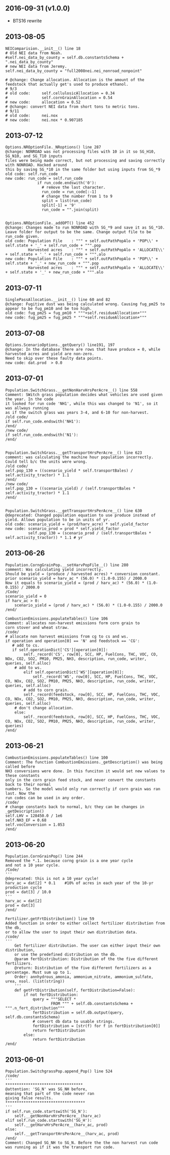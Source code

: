 
2016-09-31 (v1.0.0)
-------------------
* BTS16 rewrite

2013-08-05
----------
    NEIComparision.__init__() line 18
    # Old NEI data from Noah.
    #self.nei_data_by_county = self.db.constantsSchema + ".nei_data_by_county"
    # new NEI data from Jeremy.
    self.nei_data_by_county = "full2008nei.nei_nonroad_nonpoint"

    # @change: Change allocation. Allocation is the amount of the feedstock that actually get's used to produce ethanol.
    # 9/3
    # old code:     self.cellulosicAllocation = 0.34
    #               self.cornGrainAllocation = 0.54
    # new code:     allocation = 0.52
    # @change: convert NEI data from short tons to metric tons.
    # 9/11
    # old code:     nei.nox
    # new code:     nei.nox * 0.907185

2013-07-12 
----------
    Options.NROptionFile._NRoptions() line 287
    @change: NONROAD was not processing files with 10 in it so SG_H10, SG_N10, and SG_T10 inputs
    files were being made correct, but not processing and saving correctly with NONROAD. Hacked around
    this by saving SG_*10 in the same folder but using inputs from SG_*9
    old code: self.run_code
    new code: run_code = self.run_code 
                  if run_code.endswith('0'):
                    # remove the last character.
                    run_code = run_code[:-1]
                    # change the number from 1 to 9
                    split = list(run_code)
                    split[-1] = '9'
                    run_code = "".join(split)
    
    
    Options.NROptionFile._addOPT() line 452
    @change: Changes made to run NONROAD with SG_*9 and save it as SG_*10.  
    Leave folder for output to be the same. Change output file to be run_code given.
    old code: Population File    : """ + self.outPathPopAlo + 'POP\\' + self.state + '_' + self.run_code + """.pop
              Harvested acres    : """ + self.outPathPopAlo + 'ALLOCATE\\' + self.state + '_' + self.run_code + """.alo
    new code: Population File    : """ + self.outPathPopAlo + 'POP\\' + self.state + '_' + new_run_code + """.pop
              Harvested acres    : """ + self.outPathPopAlo + 'ALLOCATE\\' + self.state + '_' + new_run_code + """.alo

2013-07-11
----------
    SinglePassAllocation.__init__() line 60 and 82
    @change: Fugitive dust was being calculated wrong. Causing fug_pm25 to appear to be fug_pm10 and be too high.
    old code: fug_pm25 = fug_pm10 * """+self.residueAllocation+"""
    new code: fug_pm25 = fug_pm25 * """+self.residueAllocation+"""

2013-07-08
----------
    Options.ScenarioOptions._getQuery() line191, 197
    @change: In the database there are rows that have produce = 0, while harvested acres and yield are non-zero.
    Need to skip over these faulty data points.
    new code: dat.prod  > 0.0

2013-07-01
----------
    Population.SwitchGrass.__getNonHarvHrsPerAcre__() line 558
    Comment: SWitch grass population decides what vehicles are used given the year. In the code
    it looked for run code 'NH1', while this was changed to 'N1', so it was allways running
    as if the switch grass was years 3-4, and 6-10 for non-harvest.
    /old code/
    if self.run_code.endswith('NH1'):
    /end/
    /new code/
    if self.run_code.endswith('N1'):    
    /end/


    Population.SwitchGrass.__getTransportHrsPerAcre__() line 623
    comment: was calculating the machine hour population incorrectly.
    Could tell b/c the units were wrong.
    /old code/
    self.pop_130 = ((scenario_yield * self.transportBales) / self.activity_tractor) * 1.1
    /end/
    /new code/
    self.pop_130 = ((scenario_yield) / (self.transportBales * self.activity_tractor) * 1.1
    /end/


    Population.SwitchGrass.__getTransportHrsPerAcre__() line 630
    @deprecated: Changed population equation to use produce instead of yield. Allows population to be in units of yr.
    old code: scenario_yield = (prod/harv_acre) * self.yield_factor  
    new code: scenario_prod = prod * self.yield_factor  
              self.pop_130 = (scenario_prod / (self.transportBales * self.activity_tractor)) * 1.1 # yr

2013-06-26
----------
    Population.CorngGrainPop.__setHarvPopFile__() line 280
    comment: Was calculating yield incorrectly.
    Should be yield = (produce / harvested acres) * conversion constant.
    prior scenario_yield = harv_ac * (56.0) * (1.0-0.155) / 2000.0
    Now it equals to scenario_yield = (prod / harv_ac) * (56.0) * (1.0-0.155) / 2000.0
    /Code/
    scenario_yield = 0
    if harv_ac > 0:
        scenario_yield = (prod / harv_ac) * (56.0) * (1.0-0.155) / 2000.0
    /end/

    CombustionEmissions.populateTables() line 106
    Comment: allocates non-harvest emissions form corn grain to
    corn stover and wheat straw.
    /code/
    # allocate non harvest emissions from cg to cs and ws.
    if operation and operation[0] == 'N' and feedstock == 'CG': 
       # add to cs.
       if self.operationDict['CS'][operation[0]]:
            self._record('CS', row[0], SCC, HP, FuelCons, THC, VOC, CO, NOx, CO2, SO2, PM10, PM25, NH3, description, run_code, writer, queries, self.alloc)
        # add to ws. 
            elif self.operationDict['WS'][operation[0]]:  
                self._record('WS', row[0], SCC, HP, FuelCons, THC, VOC, CO, NOx, CO2, SO2, PM10, PM25, NH3, description, run_code, writer, queries, self.alloc)
            # add to corn grain.
            self._record(feedstock, row[0], SCC, HP, FuelCons, THC, VOC, CO, NOx, CO2, SO2, PM10, PM25, NH3, description, run_code, writer, queries, self.alloc)
        # don't change allocation.
        else: 
            self._record(feedstock, row[0], SCC, HP, FuelCons, THC, VOC, CO, NOx, CO2, SO2, PM10, PM25, NH3, description, run_code, writer, queries)
    /end/

2013-06-21
----------
    CombustionEmissions.populateTables() line 100
    Comment: The function CombustionEmissions._getDescription() was being called before
    NH3 conversions were done. In this funciton it would set new values to these constants
    only in the corn grain feed stock, and never convert the constants back to their normal
    numbers. So the model would only run correctly if corn grain was ran last. Now the 
    run codes can be used in any order.
    /code/
    # change constants back to normal, b/c they can be changes in _getDescription()
    self.LHV = 128450.0 / 1e6  
    self.NH3_EF = 0.68
    self.vocConversion = 1.053
    /end/

2013-06-20
----------
    Population.CornGrainPop() line 244
    Removed the *.1. because corng grain is a one year cycle
    and not a 10 year cycle.
    /Code/
    '''
    @deprecated: this is not a 10 year cycle!
    harv_ac = dat[2] * 0.1    #10% of acres in each year of the 10-yr production cycle
    prod = dat[3] / 10.0 
    '''
    harv_ac = dat[2]     
    prod = dat[3]
    /end/

    Fertilizer.getFrtDistribution() line 59
    Added function in order to either collect fertilizer distribution from the db,
    or to allow the user to input their own distribution data.
    /code/
    '''
        Get fertilizer distribution. The user can either input their own distribution, 
        or use the predefined distribution on the db.
        @param fertDistribution: Distribution of the the five different fertilizers. 
        @return: Distribution of the five different fertilizers as a percentage. Must sum up to 1.
        Order: annhydrous_amonia, ammonium_nitrate, ammonium_sulfate, urea, nsol. (list(string))
        '''    
        def getFrtDistribution(self, fertDistribution=False):
            if not fertDistribution:
                query = """SELECT * 
                        FROM """ + self.db.constantsSchema + """.n_fert_distribution""" 
                fertDistribution = self.db.output(query, self.db.constantsSchema)
                # convert db data to usable strings.
                fertDistribution = [str(f) for f in fertDistribution[0]]
                return fertDistribution
            else: 
                return fertDistribution
    /end/

2013-06-01
----------
    Population.SwitchgrassPop.append_Pop() line 524
    /code/
    '''
    **********************************
    @attention: 'SG_N' was SG_NH before,
    meaning that part of the code never ran 
    giving false results.
    ***********************************
    '''
    if self.run_code.startswith('SG_N'): 
        self.__getNonHarvHrsPerAcre__(harv_ac)
    elif self.run_code.startswith('SG_H'):
        self.__getHarvHrsPerAcre__(harv_ac, prod)
    else:
        self.__getTransportHrsPerAcre__(harv_ac, prod)
    /end/
    Comment: Changed SG_NH to SG_N. Before the the non harvest run code
    was running as if it was the transport run code.
 